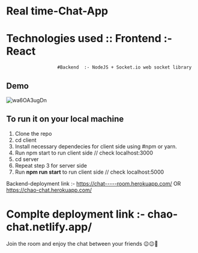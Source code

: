 # Real time-Chat-App

# Technologies used :: Frontend :- React
                       #Backend  :- NodeJS + Socket.io web socket library

## Demo

![wa6OA3ugDn](https://user-images.githubusercontent.com/49658988/130487246-b33593a0-9aa2-4567-8b47-1ce4bed3a1d8.gif)

## To run it on your local machine

1. Clone the repo
2. cd client
3. Install necessary dependecies for client side using #npm or yarn.
3. Run npm start to run client side // check localhost:3000
4. cd server
5. Repeat step 3 for server side 
6. Run **npm run start** to run client side // check localhost:5000


Backend-deployment link :- https://chat-----room.herokuapp.com/  OR https://chao-chat.herokuapp.com/

# Complte deployment link :- chao-chat.netlify.app/
Join the room and enjoy the chat between your friends 😉😉🤟

